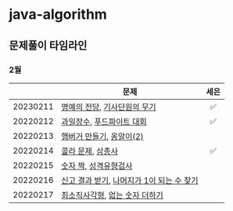 # java-algorithm

## 문제풀이 타임라인
### 2월 
|  | 문제 | 세은 | 
| --- | --- |:---:|
| 20230211 | [명예의 전당](https://school.programmers.co.kr/learn/courses/30/lessons/138477), [기사단원의 무기](https://school.programmers.co.kr/learn/courses/30/lessons/136798) | ✅ | 
| 20220212 | [과일장수](https://school.programmers.co.kr/learn/courses/30/lessons/135808), [푸드파이트 대회](https://school.programmers.co.kr/learn/courses/30/lessons/134240) | ✅ | 
| 20220213 | [햄버거 만들기](https://school.programmers.co.kr/learn/courses/30/lessons/133502), [옹알이(2)](https://school.programmers.co.kr/learn/courses/30/lessons/133499) |  | 
| 20220214 | [콜라 문제](https://school.programmers.co.kr/learn/courses/30/lessons/132267), [삼총사](https://school.programmers.co.kr/learn/courses/30/lessons/131705) | ✅ |
| 20220215 | [숫자 짝](https://school.programmers.co.kr/learn/courses/30/lessons/131128), [성격유형검사](https://school.programmers.co.kr/learn/courses/30/lessons/118666) |  |
| 20220216 | [신고 결과 받기](https://school.programmers.co.kr/learn/courses/30/lessons/92334), [나머지가 1이 되는 수 찾기](https://school.programmers.co.kr/learn/courses/30/lessons/87389) |  | 
| 20220217 | [최소직사각형](https://school.programmers.co.kr/learn/courses/30/lessons/86491), [없는 숫자 더하기](https://school.programmers.co.kr/learn/courses/30/lessons/86051) |  | 



